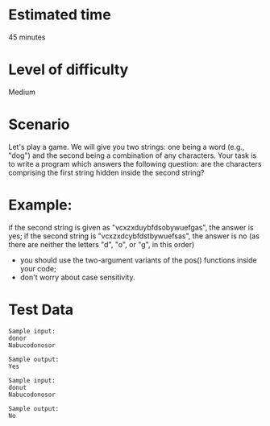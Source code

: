 # Estimated time
45 minutes

# Level of difficulty
Medium

# Scenario
Let's play a game. We will give you two strings: one being a word (e.g., "dog") and the second being a combination of any characters.
Your task is to write a program which answers the following question: are the characters comprising the first string hidden inside the second string?

# Example:
if the second string is given as "vcxzxduybfdsobywuefgas", the answer is yes;
if the second string is "vcxzxdcybfdstbywuefsas", the answer is no (as there are neither the letters "d", "o", or "g", in this order)

* you should use the two-argument variants of the pos() functions inside your code;
* don't worry about case sensitivity.

# Test Data
```
Sample input:
donor
Nabucodonosor

Sample output:
Yes
```
```
Sample input:
donut
Nabucodonosor

Sample output:
No
```
